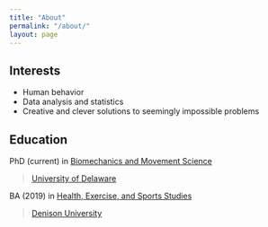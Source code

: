 ```yaml
---
title: "About"
permalink: "/about/"
layout: page
---
```


## Interests

* Human behavior 
* Data analysis and statistics 
* Creative and clever solutions to seemingly impossible problems 

## Education

PhD (current) in [Biomechanics and Movement Science](https://sites.udel.edu/bioms/)

> [University of Delaware](https://www.udel.edu/)

BA (2019) in [Health, Exercise, and Sports Studies](https://denison.edu/academics/health-exercise-sport-studies)

> [Denison University](https://denison.edu/)
